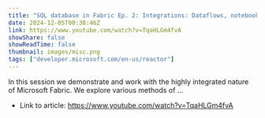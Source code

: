 ```yaml
---
title: "SQL database in Fabric Ep. 2: Integrations: Dataflows, notebooks, and reports"
date: 2024-12-05T00:38:46Z
link: https://www.youtube.com/watch?v=TqaHLGm4fvA
showShare: false
showReadTime: false
thumbnail: images/misc.png
tags: ["developer.microsoft.com/en-us/reactor"]
---
```

In this session we demonstrate and work with the highly integrated nature of Microsoft Fabric. We explore various methods of ...

- Link to article: https://www.youtube.com/watch?v=TqaHLGm4fvA